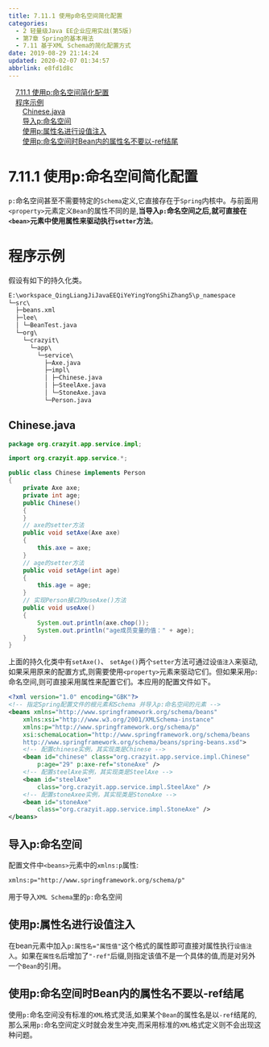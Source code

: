 ```yaml
---
title: 7.11.1 使用p命名空间简化配置
categories: 
  - 2 轻量级Java EE企业应用实战(第5版)
  - 第7章 Spring的基本用法
  - 7.11 基于XML Schema的简化配置方式
date: 2019-08-29 21:14:24
updated: 2020-02-07 01:34:57
abbrlink: e8fd1d8c
---
```

<div id='my_toc'><a href="/JavaReadingNotes/e8fd1d8c/#7-11-1-使用p-命名空间简化配置" class="header_1">7.11.1 使用p:命名空间简化配置</a>&nbsp;<br><a href="/JavaReadingNotes/e8fd1d8c/#程序示例" class="header_1">程序示例</a>&nbsp;<br><a href="/JavaReadingNotes/e8fd1d8c/#Chinese-java" class="header_2">Chinese.java</a>&nbsp;<br><a href="/JavaReadingNotes/e8fd1d8c/#导入p-命名空间" class="header_2">导入p:命名空间</a>&nbsp;<br><a href="/JavaReadingNotes/e8fd1d8c/#使用p-属性名进行设值注入" class="header_2">使用p:属性名进行设值注入</a>&nbsp;<br><a href="/JavaReadingNotes/e8fd1d8c/#使用p-命名空间时Bean内的属性名不要以-ref结尾" class="header_2">使用p:命名空间时Bean内的属性名不要以-ref结尾</a>&nbsp;<br></div>
<style>.header_1{margin-left: 1em;}.header_2{margin-left: 2em;}.header_3{margin-left: 3em;}.header_4{margin-left: 4em;}.header_5{margin-left: 5em;}.header_6{margin-left: 6em;}</style>
<!--more-->
<script>if (navigator.platform.search('arm')==-1){document.getElementById('my_toc').style.display = 'none';}var e,p = document.getElementsByTagName('p');while (p.length>0) {e = p[0];e.parentElement.removeChild(e);}</script>

<!--end-->
<!--SSTStart-->
# 7.11.1 使用p:命名空间简化配置 #
`p:`命名空间甚至不需要特定的`Schema`定义,它直接存在于`Spring`内核中。与前面用`<property>`元素定义`Bean`的属性不同的是,**当导入`p:`命名空间之后,就可直接在`<bean>`元素中使用属性来驱动执行`setter`方法**。
# 程序示例 #
假设有如下的持久化类。
```cmd
E:\workspace_QingLiangJiJavaEEQiYeYingYongShiZhang5\p_namespace
└─src\
  ├─beans.xml
  ├─lee\
  │ └─BeanTest.java
  └─org\
    └─crazyit\
      └─app\
        └─service\
          ├─Axe.java
          ├─impl\
          │ ├─Chinese.java
          │ ├─SteelAxe.java
          │ └─StoneAxe.java
          └─Person.java
```
## Chinese.java ##
```java
package org.crazyit.app.service.impl;

import org.crazyit.app.service.*;

public class Chinese implements Person
{
    private Axe axe;
    private int age;
    public Chinese()
    {
    }
    // axe的setter方法
    public void setAxe(Axe axe)
    {
        this.axe = axe;
    }
    // age的setter方法
    public void setAge(int age)
    {
        this.age = age;
    }
    // 实现Person接口的useAxe()方法
    public void useAxe()
    {
        System.out.println(axe.chop());
        System.out.println("age成员变量的值：" + age);
    }
}
```
上面的持久化类中有`setAxe()`、 `setAge()`两个`setter`方法可通过设`值注入`来驱动,如果采用原来的配置方式,则需要使用`<property>`元素来驱动它们。但如果采用`p:`命名空间,则可直接采用属性来配置它们。本应用的配置文件如下。
```xml
<?xml version="1.0" encoding="GBK"?>
<!-- 指定Spring配置文件的根元素和Schema 并导入p:命名空间的元素 -->
<beans xmlns="http://www.springframework.org/schema/beans"
    xmlns:xsi="http://www.w3.org/2001/XMLSchema-instance"
    xmlns:p="http://www.springframework.org/schema/p"
    xsi:schemaLocation="http://www.springframework.org/schema/beans
    http://www.springframework.org/schema/beans/spring-beans.xsd">
    <!-- 配置chinese实例，其实现类是Chinese -->
    <bean id="chinese" class="org.crazyit.app.service.impl.Chinese"
        p:age="29" p:axe-ref="stoneAxe" />
    <!-- 配置steelAxe实例，其实现类是SteelAxe -->
    <bean id="steelAxe"
        class="org.crazyit.app.service.impl.SteelAxe" />
    <!-- 配置stoneAxee实例，其实现类是StoneAxe -->
    <bean id="stoneAxe"
        class="org.crazyit.app.service.impl.StoneAxe" />
</beans>
```
## 导入p:命名空间 ##
配置文件中`<beans>`元素中的`xmlns:p`属性:
```xml
xmlns:p="http://www.springframework.org/schema/p"
```
用于导入`XML Schema`里的`p:`命名空间
## 使用p:属性名进行设值注入 ##
在bean元素中加入`p:属性名="属性值"`这个格式的属性即可直接对属性执行`设值注入`。如果在`属性名`后增加了`"-ref"`后缀,则指定该值不是一个具体的值,而是对另外一个`Bean`的引用。

## 使用p:命名空间时Bean内的属性名不要以-ref结尾 ##
使用`p:`命名空间没有标准的`XML`格式灵活,如果某个`Bean`的属性名是以`-ref`结尾的,那么采用`p:`命名空间定义时就会发生冲突,而采用标准的`XML`格式定义则不会出现这种问题。
<!--SSTStop-->

